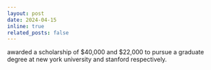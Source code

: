```yaml
---
layout: post
date: 2024-04-15
inline: true
related_posts: false
---
```


awarded a scholarship of \$40,000 and \$22,000 to pursue a graduate degree at new york university and stanford respectively.
